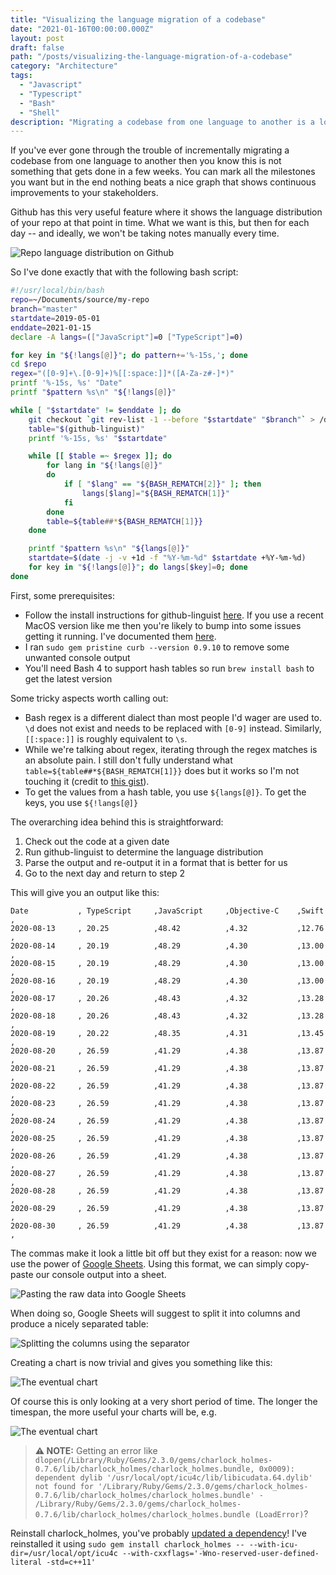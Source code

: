 ```yaml
---
title: "Visualizing the language migration of a codebase"
date: "2021-01-16T00:00:00.000Z"
layout: post
draft: false
path: "/posts/visualizing-the-language-migration-of-a-codebase"
category: "Architecture"
tags:
  - "Javascript"
  - "Typescript"
  - "Bash"
  - "Shell"
description: "Migrating a codebase from one language to another is a long journey. Using a simple shell script you can create a quick and useful visual."
---
```


If you've ever gone through the trouble of incrementally migrating a codebase from one language to another then you know this is not something that gets done in a few weeks. You can mark all the milestones you want but in the end nothing beats a nice graph that shows continuous improvements to your stakeholders.

Github has this very useful feature where it shows the language distribution of your repo at that point in time. What we want is this, but then for each day -- and ideally, we won't be taking notes manually every time.

![Repo language distribution on Github](./github.PNG)

So I've done exactly that with the following bash script:

```bash
#!/usr/local/bin/bash
repo=~/Documents/source/my-repo
branch="master"
startdate=2019-05-01
enddate=2021-01-15
declare -A langs=(["JavaScript"]=0 ["TypeScript"]=0)

for key in "${!langs[@]}"; do pattern+='%-15s,'; done
cd $repo
regex="([0-9]+\.[0-9]+)%[[:space:]]*([A-Za-z#-]*)"
printf '%-15s, %s' "Date"
printf "$pattern %s\n" "${!langs[@]}"

while [ "$startdate" != $enddate ]; do
    git checkout `git rev-list -1 --before "$startdate" "$branch"` > /dev/null 2>&1
    table="$(github-linguist)"
    printf '%-15s, %s' "$startdate"

    while [[ $table =~ $regex ]]; do
        for lang in "${!langs[@]}"
        do
            if [ "$lang" == "${BASH_REMATCH[2]}" ]; then
                langs[$lang]="${BASH_REMATCH[1]}"
            fi
        done
        table=${table##*${BASH_REMATCH[1]}}
    done

    printf "$pattern %s\n" "${langs[@]}"
    startdate=$(date -j -v +1d -f "%Y-%m-%d" $startdate +%Y-%m-%d)
    for key in "${!langs[@]}"; do langs[$key]=0; done
done
```

First, some prerequisites:
* Follow the install instructions for github-linguist [here](https://github.com/github/linguist). If you use a recent MacOS version like me then you're likely to bump into some issues getting it running. I've documented them [here](https://github.com/github/linguist/issues/5147#issuecomment-761017609).
* I ran `sudo gem pristine curb --version 0.9.10` to remove some unwanted console output
* You'll need Bash 4 to support hash tables so run `brew install bash` to get the latest version

Some tricky aspects worth calling out: 
* Bash regex is a different dialect than most people I'd wager are used to. `\d` does not exist and needs to be replaced with `[0-9]` instead. Similarly, `[[:space:]]` is roughly equivalent to `\s`.
* While we're talking about regex, iterating through the regex matches is an absolute pain. I still don't fully understand what `table=${table##*${BASH_REMATCH[1]}}` does but it works so I'm not touching it (credit to [this gist](https://gist.github.com/PandaEox/5215e33dca9c14076eff)).
* To get the values from a hash table, you use `${langs[@]}`. To get the keys, you use `${!langs[@]}`

The overarching idea behind this is straightforward:

1. Check out the code at a given date
2. Run github-linguist to determine the language distribution
3. Parse the output and re-output it in a format that is better for us
4. Go to the next day and return to step 2

This will give you an output like this:

```
Date           , TypeScript     ,JavaScript     ,Objective-C    ,Swift          , 
2020-08-13     , 20.25          ,48.42          ,4.32           ,12.76          , 
2020-08-14     , 20.19          ,48.29          ,4.30           ,13.00          , 
2020-08-15     , 20.19          ,48.29          ,4.30           ,13.00          , 
2020-08-16     , 20.19          ,48.29          ,4.30           ,13.00          , 
2020-08-17     , 20.26          ,48.43          ,4.32           ,13.28          , 
2020-08-18     , 20.26          ,48.43          ,4.32           ,13.28          , 
2020-08-19     , 20.22          ,48.35          ,4.31           ,13.45          , 
2020-08-20     , 26.59          ,41.29          ,4.38           ,13.87          , 
2020-08-21     , 26.59          ,41.29          ,4.38           ,13.87          , 
2020-08-22     , 26.59          ,41.29          ,4.38           ,13.87          , 
2020-08-23     , 26.59          ,41.29          ,4.38           ,13.87          , 
2020-08-24     , 26.59          ,41.29          ,4.38           ,13.87          , 
2020-08-25     , 26.59          ,41.29          ,4.38           ,13.87          , 
2020-08-26     , 26.59          ,41.29          ,4.38           ,13.87          , 
2020-08-27     , 26.59          ,41.29          ,4.38           ,13.87          , 
2020-08-28     , 26.59          ,41.29          ,4.38           ,13.87          , 
2020-08-29     , 26.59          ,41.29          ,4.38           ,13.87          , 
2020-08-30     , 26.59          ,41.29          ,4.38           ,13.87          , 
```

The commas make it look a little bit off but they exist for a reason: now we use the power of [Google Sheets](https://support.google.com/a/users/answer/9308645?hl=en). Using this format, we can simply copy-paste our console output into a sheet. 

![Pasting the raw data into Google Sheets](./pasting.png)

When doing so, Google Sheets will suggest to split it into columns and produce a nicely separated table:

![Splitting the columns using the separator](./splitting.png)

Creating a chart is now trivial and gives you something like this:

![The eventual chart](./viewing.png)

Of course this is only looking at a very short period of time. The longer the timespan, the more useful your charts will be, e.g.

![The eventual chart](./bigchart.PNG)

> **⚠️ NOTE:**  Getting an error like `dlopen(/Library/Ruby/Gems/2.3.0/gems/charlock_holmes-0.7.6/lib/charlock_holmes/charlock_holmes.bundle, 0x0009): dependent dylib '/usr/local/opt/icu4c/lib/libicudata.64.dylib' not found for '/Library/Ruby/Gems/2.3.0/gems/charlock_holmes-0.7.6/lib/charlock_holmes/charlock_holmes.bundle' - /Library/Ruby/Gems/2.3.0/gems/charlock_holmes-0.7.6/lib/charlock_holmes/charlock_holmes.bundle (LoadError)`?  

Reinstall charlock\_holmes, you've probably [updated a dependency](https://github.com/github/linguist/issues/4879#issuecomment-640455585)! I've reinstalled it using `sudo gem install charlock_holmes -- --with-icu-dir=/usr/local/opt/icu4c --with-cxxflags='-Wno-reserved-user-defined-literal -std=c++11'`